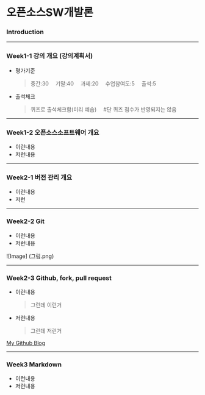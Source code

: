 # **오픈소스SW개발론**

### Introduction

-------------
### Week1-1 강의 개요 (강의계획서)
* 평가기준
    > 중간:30 
    > 기말:40 
    > 과제:20 
    > 수업참여도:5 
    > 출석:5 
* 출석체크
    > 퀴즈로 출석체크함(미리 예습) 
    > #단 퀴즈 점수가 반영되지는 않음 

-------------
### Week1-2 오픈소스소프트웨어 개요
* 이런내용
* 저런내용

-------------
### Week2-1 버전 관리 개요
* 이런내용
* 저런

-------------
### Week2-2 Git
* 이런내용
* 저런내용

![Image] (그림.png)

-------------
### Week2-3 Github, fork, pull request
* 이런내용
  > 그런데 이런거
* 저런내용
  > 그런데 저런거

[My Github Blog](https://github.com/kkanuseobin)

-------------
### Week3     Markdown
* 이런내용
* 저런내용
